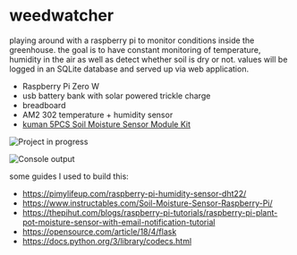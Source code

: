 # weedwatcher
playing around with a raspberry pi to monitor conditions inside the greenhouse. the goal is to have constant monitoring of temperature, humidity in the air as well as detect whether soil is dry or not. values will be logged in an SQLite database and served up via web application. 

- Raspberry Pi Zero W
- usb battery bank with solar powered trickle charge
- breadboard
- AM2 302 temperature + humidity sensor
- [kuman 5PCS Soil Moisture Sensor Module Kit](https://www.amazon.ca/Kuman-Moisture-Compatible-Raspberry-Automatic/dp/B071F4RDHY/ref=sr_1_5?crid=1QQ3OLZZFPSRA&keywords=moisture+sensor+raspberry+pi&qid=1656445763&sprefix=moisture+sensor+raspberry+pi%2Caps%2C137&sr=8-5)

![Project in progress](https://github.dev/ianridsdill/weedwatcher/blob/master/images/PXL_20220629_183523617.jpg)

![Console output](https://github.dev/ianridsdill/weedwatcher/blob/master/images/go_water_it.jpg)

some guides I used to build this:

- https://pimylifeup.com/raspberry-pi-humidity-sensor-dht22/
- https://www.instructables.com/Soil-Moisture-Sensor-Raspberry-Pi/
- https://thepihut.com/blogs/raspberry-pi-tutorials/raspberry-pi-plant-pot-moisture-sensor-with-email-notification-tutorial
- https://opensource.com/article/18/4/flask
- https://docs.python.org/3/library/codecs.html
